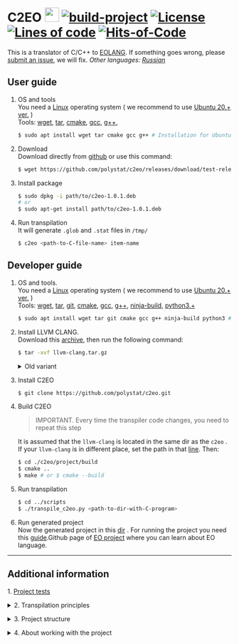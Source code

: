 # C2EO <img src="https://www.yegor256.com/images/books/elegant-objects/cactus.svg" height="32px" /> [![build-project](https://github.com/polystat/c2eo/actions/workflows/build.yml/badge.svg)](https://github.com/polystat/c2eo/actions/workflows/build.yml)  [![License](https://img.shields.io/badge/license-MIT-white.svg)](https://github.com/polystat/c2eo/blob/master/license.txt) [![Lines of code](https://tokei.rs/b1/github/polystat/c2eo)](https://tokei.rs/b1/github/polystat/c2eo) [![Hits-of-Code](https://hitsofcode.com/github/polystat/c2eo?branch=master)](https://hitsofcode.com/github/polystat/c2eo/view?branch=master)

This is a translator of C/C++ to [EOLANG](https://www.eolang.org).
If something goes wrong, please [submit an issue](https://github.com/polystat/c2eo/issues),
we will fix. *Other languages: [Russian](readme.ru.md)*

## User guide

1. OS and tools  
You need a [Linux](https://www.linux.org/pages/download/) operating system ( we recommend to use [Ubuntu 20.+ ver.](https://ubuntu.com/download) )  
Tools:
[wget](https://www.tecmint.com/install-wget-in-linux/), 
[tar](https://www.tecmint.com/install-tar-in-centos-rhel-and-fedora/), 
[cmake](https://cmake.org/download/), 
[gcc](http://mirror.linux-ia64.org/gnu/gcc/releases/), 
[g++](https://pkgs.org/download/g++),

    ```bash
    $ sudo apt install wget tar cmake gcc g++ # Installation for Ubuntu
    ```

2. Download  
Download directly from [github](https://github.com/polystat/c2eo/releases/) or use this command:

    ```bash
    $ wget https://github.com/polystat/c2eo/releases/download/test-release/c2eo-1.0.1.deb
    ```

3. Install package  
    ```bash
    $ sudo dpkg -i path/to/c2eo-1.0.1.deb
    # or
    $ sudo apt-get install path/to/c2eo-1.0.1.deb
    ```


4. Run transpilation  
It will generate `.glob` and `.stat` files in `/tmp/`
    ```bash
    $ c2eo <path-to-C-file-name> item-name
    ```

## Developer guide

1. OS and tools.  
You need a [Linux](https://www.linux.org/pages/download/) operating system ( we recommend to use [Ubuntu 20.+ ver.](https://ubuntu.com/download) )  
Tools:
[wget](https://www.tecmint.com/install-wget-in-linux/), 
[tar](https://www.tecmint.com/install-tar-in-centos-rhel-and-fedora/), 
[git](https://git-scm.com/book/en/v2/Getting-Started-Installing-Git), 
[cmake](https://cmake.org/download/), 
[gcc](http://mirror.linux-ia64.org/gnu/gcc/releases/), 
[g++](https://pkgs.org/download/g++),
[ninja-build](https://ninja-build.org/),
[python3.+](https://www.python.org/downloads/)

    ```bash
    $ sudo apt install wget tar git cmake gcc g++ ninja-build python3 # Installation for Ubuntu
    ```

2. Install LLVM CLANG.  
Download this [archive](https://mega.nz/file/cZ9WQCqB#z713CuC-GNFQAXIxZwZxI05zOH4FAOpwYHEElgOZflA), then run the following command:

    ```bash
    $ tar -xvf llvm-clang.tar.gz
    ```

    <details>
    <summary> Old variant </summary>
    <p></p>
    <t>2. Install LLVM CLANG</t>
    <pre><code>
    $ wget https://github.com/llvm/llvm-project/archive/refs/tags/llvmorg-12.0.1.tar.gz
    $ tar -xvf llvmorg-12.0.1.tar.gz
    </code></pre>

    <t>2.1 Build LLVM CLANG</t>
    <pre><code>$ mv ./llvm-project-llvmorg-12.0.1 ./llvm-clang
    $ cd llvm-clang
    $ mkdir build && cd $_
    </code></pre>
    <pre><code>$ cmake --no-warn-unused-cli -DBUILD_SHARED_LIBS:STRING=ON -DLLVM_TARGETS_TO_BUILD:STRING=X86 -DCMAKE_EXPORT_COMPILE_COMMANDS:BOOL=TRUE "-DLLVM_ENABLE_PROJECTS:STRING=clang;compiler-rt" -DCMAKE_BUILD_TYPE:STRING=Debug -DLLVM_OPTIMIZED_TABLEGEN:STRING=ON -DLLVM_USE_SPLIT_DWARF:STRING=ON -DLLVM_USE_LINKER:STRING=gold ../llvm -G Ninja
    </code></pre>
    <pre><code>$ cmake --build . --config Debug --target all -j 10 -- -j1 -l 2
    $ cd ../..
    </code></pre>
    </details>
    </p>

3. Install C2EO
    ```bash
    $ git clone https://github.com/polystat/c2eo.git
    ```

4. Build C2EO
    > IMPORTANT. Every time the transpiler code changes, you need to repeat this step

    It is assumed that the `llvm-clang` is located in the same dir as the `c2eo` . If your `llvm-clang` is in different place, set the path in that [line](https://github.com/polystat/c2eo/blob/3f687397f245658ee4ec14583b20fe114c873b15/project/src/transpiler/CMakeLists.txt#L7). Then:

    ```bash
    $ cd ./c2eo/project/build
    $ cmake ..
    $ make # or $ cmake --build
    ``` 

5. Run transpilation

    ```bash
    $ cd ../scripts
    $ ./transpile_с2eo.py <path-to-dir-with-C-program>
    ```

6. Run generated project  
Now the generated project in this [dir](result/) . For running the project you need this [guide](https://github.com/cqfn/eo#quick-start).Github page of [EO project](https://github.com/cqfn/eo) where you can learn about EO language.


---
## Additional information 

<t>1. [Project tests](./project/tests/main)</t>

<details>
  <summary><bold>2. Transpilation principles</bold></summary>
</p>

1. Scalar variables  
For each type of variable (local, global or static, we create a separate memory of the required size). Then we prescribe the starting address (our analogue of the pointer), from which we will read or write the required number of bytes, depending on the type of variable.

- EO template

    ```java
    ram <length> > <ram name>
    address <ram name> <start> > p
    write p <value>
    printf "%<type literal>" (<as type> a)
    ```

- C
    ```c
    char a = 'c';
    long long b = 12;
    double c = 8.4;
    printf("%c", a);
    printf("%d", b);
    printf("%f", c);
    ```

- EO
    ```java
    ram <length> > g-ram
    address g-ram 0 > b // 1 byte offset from the beginning
    address g-ram 1 > b // 8 byte offset from the beginning
    address g-ram 9 > b // 8 byte offset from the beginning
    write a 'c'
    write b 12
    write c 8.4
    printf "%c" (as-char a) // as-char -> read 1 byte from start (0) and convert to char
    printf "%d" (as-double b) // as-double -> read 8 byte from start (1) and convert to double
    printf "%f" (as-int64 c) // as-int64 -> read 8 byte from start (9) and convert to int64
    ```

2. External references  
When forming external links, from header files or directly described in the current compilation unit, it is impossible to bind them to memory. In this regard, the question arises: how to take them into account so that the corresponding file on EO can be compiled. As a possible option, you can try to form the corresponding aliases, and form stubs in the files corresponding to these aliases. At the moment we are considering the following solution:

- In the file where the external call is used, we generate the following alias

    ```java
    +alias c2eo.extern.<name>
    ```

- Сreating a file of the same name by the specified alias with an empty implementation

    ```java
    +package c2eo.extern

    [] > <name>
    ```

3. Function declaration (function prototypes)

4. Declaring arrays

5. Structures and associations

6. Structural variables

7. Pointers

</details>

</p>

<details>
  <summary><bold>3. Project structure</bold></summary>

    .
    ├── collection
    │   ├── c-sources
    │   └── eo-sources
    ├── doc 
    ├── llvm-clang 
    ├── project 
    │   ├── assembly
    │   ├── bin
    │   │   └── c2eo
    │   ├── build
    │   ├── scripts
    │   ├── lib
    │   ├── src
    │   │   └── transpiler
    │   ├── tests
    │   └── CMakeLists.txt
    └── result
        ├── pom.xml
        ├── README.md
        ├── run.sh
        └── eo
            └── c2eo
                └── src

* ### collection
  The `collection` directory contains source codes for programs in the C and EO programming languages, which are supposed to be used both for integration testing of the transpiler and for testing possible options for transforming into EO. C programs are located in the `c-sources` subdirectory. They form data sets that allow assessing the performance of the transpiler being developed. The subdirectory `eo-sources` contains programs on EO, which are used to analyze various variants of code generation, as well as to analyze the possibility of transforming programs from C to EO.

* ### doc
  The `doc` directory contains the documentation generated during the work on the project.


* ### llvm-clang
  The `llvm-clang` directory is for storing the build of the llvm project. It is assumed that this assembly will be formed at the level of binary codes for a specific autonomous implementation (docker, VM) and will not change subsequently. It is unlikely that during the development of the project it is worth switching to a more recent version of llvm without special reason. Being within the project will allow it to be distributed along with the result of the work. At the same time, you can look at and throw away all unnecessary things that are not needed for the project, thereby reducing 8 gigabytes to a more acceptable value.

* ### project
  The `project` directory contains everything that is the result of development. The following directories are currently being viewed in it:

  * #### assembly
    A directory intended for storing intermediate results, as well as the final result of the transpiler operation. The final file `global.eo` is formed from individual intermediate files in it, which is then copied (sent) to the corresponding subdirectory of the` result` directory.

  * #### bin
    The directory in which all executable files and scripts that provide the transpiler operation are grouped.

  * #### build
    The directory for building the project. It is supposed to build the project using `cmake`. In this regard, the hierarchical organization of files is used in each of the subprojects that provide the execution of individual functions, if necessary, a separate` CMakeLists.txt` file should be placed. Also, the root file `CMakeLists.txt` is located in the` project` directory.

  * #### lib
    A directory intended for storing static and (or) dynamic libraries generated during project creation, if any.

  * #### src
    The src directory is key for development. At this stage, two main projects are viewed, placed in the respective catalogs. In general, its content is likely to change.

    * ##### transpiler
      A transpiler that parses the AST of a single compilation unit and produces EO objects as output. These objects are located in the assembly directory and split over two files. One collects all objects corresponding to global artifacts, and the other - static. Taking into account the specifics of the AST analysis, this project is implemented in C ++.

    * ##### collector
      The directory in which the `global.eo` file collector is developed. In general, after the transpiler has processed all compilation units, it links from multiple files containing both static and global objects into a single object file on EO. The development of this program can be carried out in the scripting language.

    * ##### launcher
      A directory containing a program that runs the transpiler several times according to the number of compilation units, and then transfers control to the collector of the resulting individual files into the monolith. After completing the build, this program transfers the generated file `global.eo` to the directory` result / eo / c2eo / src`.

  * #### [tests](./project/tests/scripts)
    A directory with various test programs and data that check the functionality of the code being developed.

* ### result
  Directory for storing data used by the EO compiler. It contains information about the project on EO, updated every time the project of this compiler is updated.

  * #### README.md
    Description of the compiled project, which is formed by the c2eo developers and practically does not change (it can only be corrected);

  * #### run.sh
    A script that launches the compiled application;

  * #### eo
    A directory containing the libraries used, written in EO to support C artifacts, as well as EO sources generated by the transpiler or generated by hand. Within the `eo` directory, the structure is formed by subdirectories. Directly under `eo` is the` c2eo` directory, which defines the common name of the package. It contains:

    * ##### app.eo
      Responsible for launching the application (it is written manually and does not change);

    * ##### ctypes
      A directory that essentially defines some library of objects written in EO and designed to simulate various artifacts of the C language;

    * ##### src
      The directory where the file `global.eo` is written with objects generated by the transpiler during the analysis of a C program (it contains a `global` object, in which all artifacts are collected in the form of corresponding objects).

The formation of the `global.eo` file is essentially the main task of the transpiler and provides, by assembling many units, the compilation of the source C program.

&nbsp;
## Placing a program on EO obtained during transpilation
The presented structure became possible due to the use of initial initialization of objects that mimic C variables.

Transpilation is carried out separately for each compilation unit, which generates two files at the output:

* a file with a description of all global objects, which include abstract objects obtained by transforming abstract data types, global variables, global function descriptions;

* a file with a description of all static objects that are transformed from the descriptions of static variables and functions located in the global space, static variables located inside functions.

These two files are a basic stub for further build after transpilation of all compilation units of the project. The assembly itself at the moment consists in the formation of a common file in the EO programming language. It forms a global object `global`, which contains all objects obtained as a result of compilation of abstract data types, external variables, external functions, as well as objects that are obtained from files describing static objects.

The number of static objects is determined by the number of files with static artifacts. Placing all data in a single object `global` allows you to easily provide access both from global objects to their static data and from external static objects to global data. The compiler of this file can, in principle, be a separate program implemented in any convenient programming language.

If there is a `main` function in one of the compilation units, it is converted to the corresponding object of the global space. And immediately after its description, a description of its launch follows. The function can be located anywhere in the global object.

In general, the order in which a file with global objects and static objects is assembled is irrelevant.

The presented scheme provides complete autonomy for the formation of the program on EO. The object that launches the application contains only the dateization of the global object. It does not change, remaining constant regardless of the transpiled project.

</details>

</p>

<details>
    <summary>4. About working with the project</summary>

&nbsp;
## Executable transpiler file and scripts for building the program on EO

---
## Directory Hierarchy

These files are located in the `project/bin` directory

&nbsp;
## Run scripts

### Launching the program builder on EO

`python3 launcher.py <file-of-c-program>`

The `c2eo` transpiler is launched, then the `collector.py` script is launched. As a result of processing the source file in the C language, the file `global.eo` on EO is generated, which is transferred to the directory `result/eo/c2eo/src/` of the project on EO.

&nbsp;
## Support scripts and programs
---
### Transpilation and formation of intermediate files

`c2eo <file-of-c-program> <name>`

Executable native code launched from the launcher. Carries out transpilation of a C program with the formation of intermediate files containing separately external (global) and static artifacts with the extensions `*.glob` and `*.stat`, respectively. The files are created in the `project/assembly` directory. The transmitted name is generated by the launcher and sets the names for intermediate files. It can also run autonomously.

### Generating the global.eo file

`collector`

Based on intermediate files located in the `project/assembly` directory, it also creates a program file on EO `global.eo`. Launched from the launcher.

---
</details>

</p>
